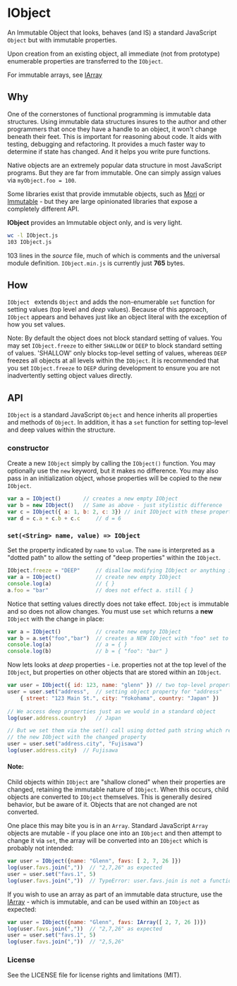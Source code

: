 # IObject

An Immutable Object that looks, behaves (and IS) a standard JavaScript `Object` but with immutable properties.

Upon creation from an existing object, all immediate (not from prototype) enumerable properties are transferred to the `IObject`.

For immutable arrays, see [IArray](https://github.com/bluejava/IArray)

## Why

One of the cornerstones of functional programming is immutable data structures. Using immutable data structures insures to the author and other programmers that once they have a handle to an object, it won't change beneath their feet. This is important for reasoning about code. It aids with testing, debugging and refactoring. It provides a much faster way to determine if state has changed. And it helps you write pure functions.

Native objects are an extremely popular data structure in most JavaScript programs. But they are far from immutable. One can simply assign values via `myObject.foo = 100`.

Some libraries exist that provide immutable objects, such as [Mori](http://swannodette.github.io/mori/) or [Immutable](https://facebook.github.io/immutable-js/) - but they are large opinionated libraries that expose a completely different API.

**IObject** provides an Immutable object only, and is very light.

```bash
wc -l IObject.js
103 IObject.js
```

103 lines in the *source* file, much of which is comments and the universal module definition. `IObject.min.js` is currently just **765** bytes.

## How

`IObject ` extends `Object` and adds the non-enumerable `set` function for setting values (top level and _deep_ values). Because of this approach, `IObject` appears and behaves just like an object literal with the exception of how you set values.

Note: By default the object does not block standard setting of values. You may set `IObject.freeze` to either `SHALLOW` or `DEEP` to block standard setting of values. 'SHALLOW' only blocks top-level setting of values, whereas `DEEP` freezes all objects at all levels within the `IObject`. It is recommended that you set `IObject.freeze` to `DEEP` during development to ensure you are not inadvertently setting object values directly. 

## API

`IObject` is a standard JavaScript `Object` and hence inherits all properties and methods of `Object`. In addition, it has a `set` function for setting top-level and deep values within the structure.

### constructor

Create a new `IObject` simply by calling the `IObject()` function. You may optionally use the `new` keyword, but it makes no difference. You may also pass in an initialization object, whose properties will be copied to the new `IObject`.

```javascript
var a = IObject()		// creates a new empty IObject
var b = new IObject()	// Same as above - just stylistic difference
var c = IObject({ a: 1, b: 2, c: 3}) // init IObject with these properties
var d = c.a + c.b + c.c		// d = 6
```

### `set(<String> name, value) => IObject`

Set the property indicated by `name` to `value`. The `name` is interpreted as a "dotted path" to allow the setting of "deep properties" within the `IObject`.

```javascript
IObject.freeze = "DEEP"		// disallow modifying IObject or anything inside
var a = IObject()			// create new empty IObject
console.log(a)				// { }
a.foo = "bar"				// does not effect a. still { }
```

Notice that setting values directly does not take effect. `IObject` is immutable and so does not allow changes. You must use `set` which returns a **new** `IObject` with the change in place:


```javascript
var a = IObject()			// create new empty IObject
var b = a.set("foo","bar")	// creates a NEW IObject with "foo" set to "bar"
console.log(a)				// a = { }
console.log(b)				// b = { "foo": "bar" }
```

Now lets looks at *deep* properties - i.e. properties not at the top level of the `IObject`, but properties on other objects that are stored within an `IObject`.

```javascript
var user = IObject({ id: 123, name: "glenn" }) // two top-level properties
user = user.set("address",  // setting object property for "address"
	{ street: "123 Main St.", city: "Yokohama", country: "Japan" })
	
// We access deep properties just as we would in a standard object
log(user.address.country)	// Japan

// But we set them via the set() call using dotted path string which returns
// the new IObject with the changed property
user = user.set("address.city", "Fujisawa")
log(user.address.city)	// Fujisawa
```

#### Note:

Child objects within `IObject` are "shallow cloned" when their properties are changed, retaining the immutable nature of `IObject`. When this occurs, child objects are converted to `IObject` themselves. This is generally desired behavior, but be aware of it. Objects that are not changed are not converted.

One place this may bite you is in an `Array`. Standard JavaScript `Array` objects are mutable - if you place one into an `IObject` and then attempt to change it via `set`, the array will be converted into an `IObject` which is probably not intended:

```javascript
var user = IObject({name: "Glenn", favs: [ 2, 7, 26 ]})
log(user.favs.join(","))  // "2,7,26" as expected
user = user.set("favs.1", 5)
log(user.favs.join(","))  // TypeError: user.favs.join is not a function
```

If you wish to use an array as part of an immutable data structure, use the [IArray](https://github.com/bluejava/IArray) - which is immutable, and can be used within an `IObject` as expected:

```javascript
var user = IObject({name: "Glenn", favs: IArray([ 2, 7, 26 ])})
log(user.favs.join(","))  // "2,7,26" as expected
user = user.set("favs.1", 5)
log(user.favs.join(","))  // "2,5,26"
```

### License

See the LICENSE file for license rights and limitations (MIT).